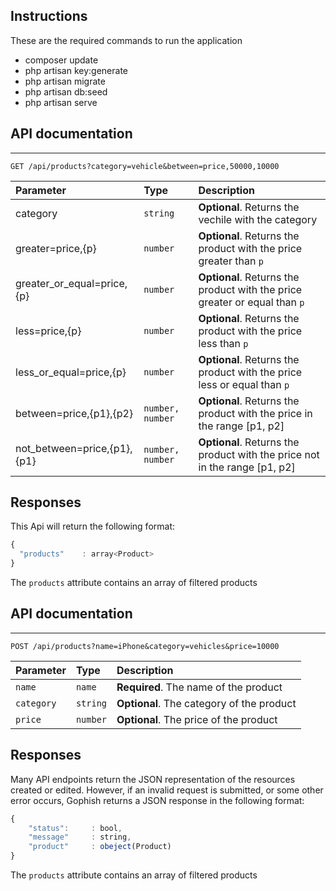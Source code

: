 ## Instructions

These are the required commands to run the application

-   composer update
-   php artisan key:generate
-   php artisan migrate
-   php artisan db:seed
-   php artisan serve

## API documentation

---

```http
GET /api/products?category=vehicle&between=price,50000,10000
```

| Parameter                   | Type             | Description                                                                |
| :-------------------------- | :--------------- | :------------------------------------------------------------------------- |
| category                    | `string`         | **Optional**. Returns the vechile with the category                        |
| greater=price,{p}           | `number`         | **Optional**. Returns the product with the price greater than `p`          |
| greater_or_equal=price,{p}  | `number`         | **Optional**. Returns the product with the price greater or equal than `p` |
| less=price,{p}              | `number`         | **Optional**. Returns the product with the price less than `p`             |
| less_or_equal=price,{p}     | `number`         | **Optional**. Returns the product with the price less or equal than `p`    |
| between=price,{p1},{p2}     | `number, number` | **Optional**. Returns the product with the price in the range [p1, p2]     |
| not_between=price,{p1},{p1} | `number, number` | **Optional**. Returns the product with the price not in the range [p1, p2] |

## Responses

This Api will return the following format:

```javascript
{
  "products"    : array<Product>
}
```

The `products` attribute contains an array of filtered products

## API documentation

---

```http
POST /api/products?name=iPhone&category=vehicles&price=10000
```

| Parameter  | Type     | Description                               |
| :--------- | :------- | :---------------------------------------- |
| `name`     | `name`   | **Required**. The name of the product     |
| `category` | `string` | **Optional**. The category of the product |
| `price`    | `number` | **Optional**. The price of the product    |

## Responses

Many API endpoints return the JSON representation of the resources created or edited. However, if an invalid request is submitted, or some other error occurs, Gophish returns a JSON response in the following format:

```javascript
{
    "status":     : bool,
    "message"     : string,
    "product"     : obeject(Product)
}
```

The `products` attribute contains an array of filtered products
